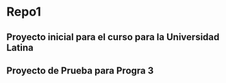 # Repo1

<H2>Proyecto inicial para el curso para la Universidad Latina<H2>


Proyecto de Prueba para Progra 3

